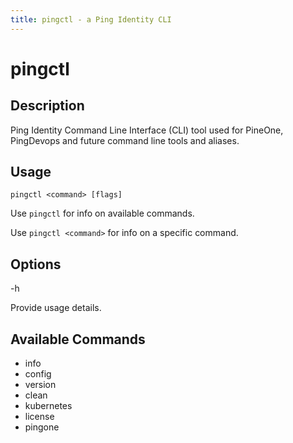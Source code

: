 ```yaml
---
title: pingctl - a Ping Identity CLI
---
```


# pingctl

## Description

Ping Identity Command Line Interface (CLI) tool used for PineOne, PingDevops and future command line tools and aliases.

## Usage

    pingctl <command> [flags]

Use `pingctl` for info on available commands.

Use `pingctl <command>` for info on a specific command.

## Options

   -h

Provide usage details.

## Available Commands

* info
* config
* version
* clean
* kubernetes
* license
* pingone
